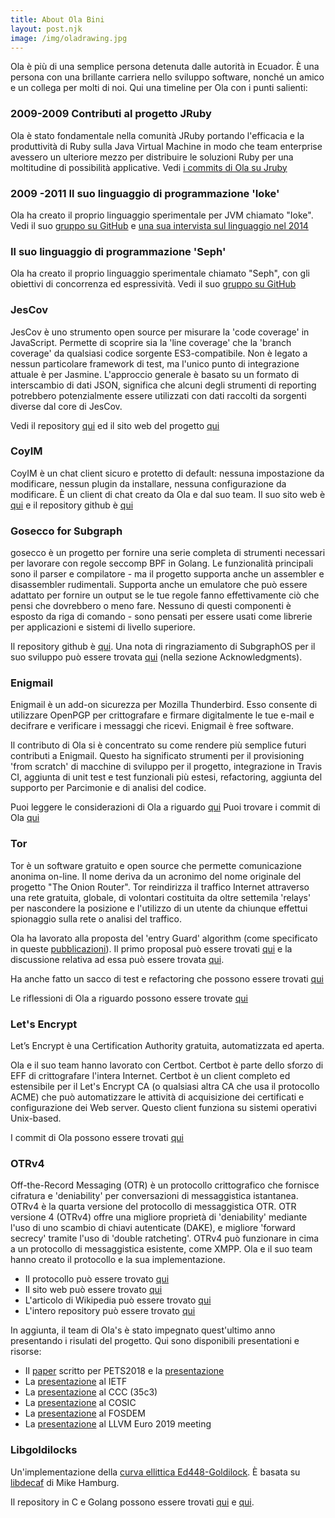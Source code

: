 ```yaml
---
title: About Ola Bini
layout: post.njk
image: /img/oladrawing.jpg
---
```


Ola è più di una semplice persona detenuta dalle autorità in Ecuador. È una persona con una brillante carriera nello sviluppo software, nonché un amico e un collega per molti di noi. Qui una timeline per Ola con i punti salienti:

### 2009-2009  Contributi al progetto JRuby

Ola è stato fondamentale nella comunità JRuby portando l'efficacia e la produttività di Ruby sulla Java Virtual Machine in modo che team enterprise avessero un ulteriore mezzo per distribuire le soluzioni Ruby per una moltitudine di possibilità applicative. Vedi [i commits di Ola su Jruby](https://github.com/jruby/jruby/commits?author=olabini)

### 2009 -2011 Il suo linguaggio di programmazione 'Ioke'

Ola ha creato il proprio linguaggio sperimentale per JVM chiamato "Ioke". Vedi il suo [gruppo su GitHub](https://github.com/Ioke) e [una sua intervista sul linguaggio nel 2014](https://www.youtube.com/watch?v=LlKdWx2YybU)

### Il suo linguaggio di programmazione 'Seph'

Ola ha creato il proprio linguaggio sperimentale chiamato "Seph", con gli obiettivi di concorrenza ed espressività. Vedi il suo [gruppo su GitHub](https://github.com/seph-lang/seph)

### JesCov

JesCov è uno strumento open source per misurare la 'code coverage' in JavaScript. Permette di scoprire sia la 'line coverage' che la 'branch coverage' da qualsiasi
codice sorgente ES3-compatibile. Non è legato a nessun particolare framework di test,
ma l'unico punto di integrazione attuale è per Jasmine. L'approccio generale è
basato su un formato di interscambio di dati JSON, significa che alcuni degli strumenti di reporting potrebbero potenzialmente essere utilizzati con dati raccolti da sorgenti diverse dal core di JesCov.

Vedi il repository [qui](https://github.com/jescov) ed il sito web del progetto [qui](http://jescov.olabini.com/)

### CoyIM

CoyIM è un chat client sicuro e protetto di default: nessuna impostazione da modificare,
nessun plugin da installare, nessuna configurazione da modificare. È un client di chat
creato da Ola e dal suo team. Il suo sito web è [qui](https://coy.im/) e il
repository github è [qui](https://github.com/coyim/coyim)

### Gosecco for Subgraph

gosecco è un progetto per fornire una serie completa di strumenti necessari per lavorare con
regole seccomp BPF in Golang. Le funzionalità principali sono il
parser e compilatore - ma il progetto supporta anche un assembler e
disassembler rudimentali. 
Supporta anche un emulatore che può essere adattato per fornire un output 
se le tue regole fanno effettivamente ciò che pensi che dovrebbero o meno fare. Nessuno di
questi componenti è esposto da riga di comando - sono pensati per essere usati come
librerie per applicazioni e sistemi di livello superiore.

Il repository github è [qui](https://github.com/twtiger/gosecco). Una nota di ringraziamento 
di SubgraphOS per il suo sviluppo può essere trovata [qui](https://subgraph.com/blog/index.en.html)
(nella sezione Acknowledgments).

### Enigmail

Enigmail è un add-on sicurezza per Mozilla Thunderbird. Esso consente di utilizzare OpenPGP per crittografare e firmare digitalmente le tue e-mail e decifrare e verificare i messaggi che ricevi. Enigmail è free software.

Il contributo di Ola si è concentrato su come rendere più semplice futuri contributi a Enigmail. 
Questo ha significato strumenti per il provisioning 'from scratch' di macchine di sviluppo per il progetto, integrazione in Travis CI, aggiunta di unit test e test funzionali più estesi, refactoring, aggiunta del supporto per Parcimonie e di analisi del codice.

Puoi leggere le considerazioni di Ola a riguardo [qui](https://www.thoughtworks.com/de/insights/blog/lessons-learned-working-enigmail)
Puoi trovare i commit di Ola [qui](https://gitlab.com/enigmail/enigmail/commits/master?utf8=%E2%9C%93&search=Ola+Bini)

### Tor

Tor è un software gratuito e open source che permette comunicazione anonima on-line. Il
nome deriva da un acronimo del nome originale del progetto "The
Onion Router". Tor reindirizza il traffico Internet attraverso una rete gratuita, globale,
di volontari costituita da oltre settemila 'relays' per nascondere la posizione e
l'utilizzo di un utente da chiunque effettui spionaggio sulla rete
o analisi del traffico.

Ola ha lavorato alla proposta del 'entry Guard' algorithm (come specificato 
in queste [pubblicazioni](https://www.freehaven.net/anonbib/#wpes12-cogs)). 
Il primo proposal può essere trovati [qui](https://gist.github.com/olabini/343da01de8e01491bf5c) e la discussione relativa ad essa può essere trovata [qui](https://lists.torproject.org/pipermail/tor-dev/2016-February/010392.html).


Ha anche fatto un sacco di test e refactoring che possono essere trovati [qui](https://github.com/torproject/tor/commits?author=olabini&before=206d28ff152f2df5ccf966a5923804718f49b43b+35)

Le riflessioni di Ola a riguardo possono essere trovate [qui](https://www.martinfowler.com/articles/tor-for-technologists.html)

### Let's Encrypt

Let’s Encrypt è una Certification Authority gratuita, automatizzata ed aperta.

Ola e il suo team hanno lavorato con Certbot. Certbot è parte dello sforzo di EFF di crittografare l'intera Internet. Certbot è un client completo ed estensibile per il
Let's Encrypt CA (o qualsiasi altra CA che usa il protocollo ACME) che può
automatizzare le attività di acquisizione dei certificati e configurazione dei Web server. Questo client funziona su sistemi operativi Unix-based.

I commit di Ola possono essere trovati [qui](https://github.com/certbot/certbot/commits?author=olabini)

### OTRv4

Off-the-Record Messaging (OTR) è un protocollo crittografico che fornisce
cifratura e 'deniability' per conversazioni di messaggistica istantanea. 
OTRv4 è la quarta versione del protocollo di messaggistica OTR. 
OTR versione 4 (OTRv4) offre una migliore proprietà di 'deniability' mediante l'uso 
di uno scambio di chiavi autenticate (DAKE), e migliore 'forward secrecy' 
tramite l'uso di 'double ratcheting'. 
OTRv4 può funzionare in cima a un protocollo di messaggistica esistente, come XMPP. 
Ola e il suo team hanno creato il protocollo e la sua implementazione.

* Il protocollo può essere trovato [qui](https://github.com/otrv4/otrv4/blob/master/otrv4.md)
* Il sito web può essere trovato [qui](http://otr.im/)
* L'articolo di Wikipedia può essere trovato [qui](https://en.wikipedia.org/wiki/Off-the-Record_Messaging)
* L'intero repository può essere trovato [qui](https://github.com/otrv4)

In aggiunta, il team di Ola's è stato impegnato quest'ultimo anno presentando 
i risulati del progetto. Qui sono disponibili presentationi e risorse:

* Il [paper](https://petsymposium.org/2018/files/hotpets/7-bini.pdf) scritto per PETS2018
  e la [presentazione](https://youtu.be/Px2WEQAzDCg?t=4769)
* La [presentazione](https://datatracker.ietf.org/meeting/103/materials/slides-103-pearg-otrv4-slides-01) al IETF
* La [presentazione](https://www.youtube.com/watch?v=KR4s6t9D9Jo) al CCC (35c3)
* La [presentazione](https://www.youtube.com/watch?v=JYTEn2as0Rg) al COSIC
* La [presentazione](https://fosdem.org/2019/schedule/event/otr4/) al FOSDEM
* La [presentazione](https://llvm.org/devmtg/2019-04/slides/TechTalk-Celi-Clang_tools_for_implementing_cryptographic_protocols_like_OTRv4.pdf) al LLVM Euro 2019 meeting

### Libgoldilocks

Un'implementazione della [curva ellittica Ed448-Goldilock](https://eprint.iacr.org/2015/625.pdf).
È basata su [libdecaf](https://sourceforge.net/projects/ed448goldilocks/) di Mike Hamburg.

Il repository in C e Golang possono essere trovati [qui](https://github.com/otrv4/libgoldilocks)
e [qui](https://github.com/otrv4/ed448).

